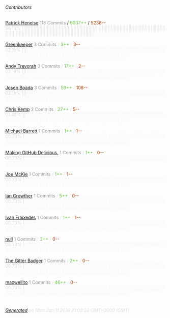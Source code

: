 ###### Contributors
[Patrick Heneise](https://github.com/PatrickHeneise)
<font color="#999">118 Commits</font> / <font color="#6cc644">9037++</font> / <font color="#bd3c00"> 5238--</font>
<font color="#dedede">86.13%&nbsp;<font color="#dedede">||||||||||||||||||||||||||||||||||||||||||||||||||||||||||||||||||||||||||||||||||||||||||||||||||||||||||||||||||||||||||||||||||||||||||||||||||||||||||||</font><font color="#f4f4f4">||||||||||||||||||||||||</font><br><br>
[Greenkeeper](https://github.com/greenkeeperio-bot)
<font color="#999">3 Commits</font> / <font color="#6cc644">3++</font> / <font color="#bd3c00"> 3--</font>
<font color="#dedede">02.19%&nbsp;<font color="#dedede">|||</font><font color="#f4f4f4">|||||||||||||||||||||||||||||||||||||||||||||||||||||||||||||||||||||||||||||||||||||||||||||||||||||||||||||||||||||||||||||||||||||||||||||||||||||||||||||||||||||||||||||||||</font><br><br>
[Andy Trevorah](https://github.com/trevorah)
<font color="#999">3 Commits</font> / <font color="#6cc644">17++</font> / <font color="#bd3c00"> 2--</font>
<font color="#dedede">02.19%&nbsp;<font color="#dedede">|||</font><font color="#f4f4f4">|||||||||||||||||||||||||||||||||||||||||||||||||||||||||||||||||||||||||||||||||||||||||||||||||||||||||||||||||||||||||||||||||||||||||||||||||||||||||||||||||||||||||||||||||</font><br><br>
[Josep Boada](https://github.com/h02e56)
<font color="#999">3 Commits</font> / <font color="#6cc644">59++</font> / <font color="#bd3c00"> 108--</font>
<font color="#dedede">02.19%&nbsp;<font color="#dedede">|||</font><font color="#f4f4f4">|||||||||||||||||||||||||||||||||||||||||||||||||||||||||||||||||||||||||||||||||||||||||||||||||||||||||||||||||||||||||||||||||||||||||||||||||||||||||||||||||||||||||||||||||</font><br><br>
[Chris Kemp](https://github.com/nomad3k)
<font color="#999">2 Commits</font> / <font color="#6cc644">27++</font> / <font color="#bd3c00"> 5--</font>
<font color="#dedede">01.46%&nbsp;<font color="#dedede">||</font><font color="#f4f4f4">||||||||||||||||||||||||||||||||||||||||||||||||||||||||||||||||||||||||||||||||||||||||||||||||||||||||||||||||||||||||||||||||||||||||||||||||||||||||||||||||||||||||||||||||||</font><br><br>
[Michael Barrett](https://github.com/mike182uk)
<font color="#999">1 Commits</font> / <font color="#6cc644">1++</font> / <font color="#bd3c00"> 1--</font>
<font color="#dedede">00.73%&nbsp;<font color="#dedede">|</font><font color="#f4f4f4">|||||||||||||||||||||||||||||||||||||||||||||||||||||||||||||||||||||||||||||||||||||||||||||||||||||||||||||||||||||||||||||||||||||||||||||||||||||||||||||||||||||||||||||||||||</font><br><br>
[Making GitHub Delicious.](https://github.com/waffle-iron)
<font color="#999">1 Commits</font> / <font color="#6cc644">1++</font> / <font color="#bd3c00"> 0--</font>
<font color="#dedede">00.73%&nbsp;<font color="#dedede">|</font><font color="#f4f4f4">|||||||||||||||||||||||||||||||||||||||||||||||||||||||||||||||||||||||||||||||||||||||||||||||||||||||||||||||||||||||||||||||||||||||||||||||||||||||||||||||||||||||||||||||||||</font><br><br>
[Joe McKie](https://github.com/joemckie)
<font color="#999">1 Commits</font> / <font color="#6cc644">1++</font> / <font color="#bd3c00"> 1--</font>
<font color="#dedede">00.73%&nbsp;<font color="#dedede">|</font><font color="#f4f4f4">|||||||||||||||||||||||||||||||||||||||||||||||||||||||||||||||||||||||||||||||||||||||||||||||||||||||||||||||||||||||||||||||||||||||||||||||||||||||||||||||||||||||||||||||||||</font><br><br>
[Ian Crowther](https://github.com/iancrowther)
<font color="#999">1 Commits</font> / <font color="#6cc644">5++</font> / <font color="#bd3c00"> 0--</font>
<font color="#dedede">00.73%&nbsp;<font color="#dedede">|</font><font color="#f4f4f4">|||||||||||||||||||||||||||||||||||||||||||||||||||||||||||||||||||||||||||||||||||||||||||||||||||||||||||||||||||||||||||||||||||||||||||||||||||||||||||||||||||||||||||||||||||</font><br><br>
[Ivan Fraixedes](https://github.com/ifraixedes)
<font color="#999">1 Commits</font> / <font color="#6cc644">1++</font> / <font color="#bd3c00"> 1--</font>
<font color="#dedede">00.73%&nbsp;<font color="#dedede">|</font><font color="#f4f4f4">|||||||||||||||||||||||||||||||||||||||||||||||||||||||||||||||||||||||||||||||||||||||||||||||||||||||||||||||||||||||||||||||||||||||||||||||||||||||||||||||||||||||||||||||||||</font><br><br>
[null](https://github.com/ticaboo)
<font color="#999">1 Commits</font> / <font color="#6cc644">3++</font> / <font color="#bd3c00"> 0--</font>
<font color="#dedede">00.73%&nbsp;<font color="#dedede">|</font><font color="#f4f4f4">|||||||||||||||||||||||||||||||||||||||||||||||||||||||||||||||||||||||||||||||||||||||||||||||||||||||||||||||||||||||||||||||||||||||||||||||||||||||||||||||||||||||||||||||||||</font><br><br>
[The Gitter Badger](https://github.com/gitter-badger)
<font color="#999">1 Commits</font> / <font color="#6cc644">2++</font> / <font color="#bd3c00"> 0--</font>
<font color="#dedede">00.73%&nbsp;<font color="#dedede">|</font><font color="#f4f4f4">|||||||||||||||||||||||||||||||||||||||||||||||||||||||||||||||||||||||||||||||||||||||||||||||||||||||||||||||||||||||||||||||||||||||||||||||||||||||||||||||||||||||||||||||||||</font><br><br>
[maxwellito](https://github.com/maxwellito)
<font color="#999">1 Commits</font> / <font color="#6cc644">46++</font> / <font color="#bd3c00"> 0--</font>
<font color="#dedede">00.73%&nbsp;<font color="#dedede">|</font><font color="#f4f4f4">|||||||||||||||||||||||||||||||||||||||||||||||||||||||||||||||||||||||||||||||||||||||||||||||||||||||||||||||||||||||||||||||||||||||||||||||||||||||||||||||||||||||||||||||||||</font><br><br>
###### [Generated](https://github.com/jakeleboeuf/contributor) on Mon Jan 11 2016 21:08:28 GMT+0000 (GMT)